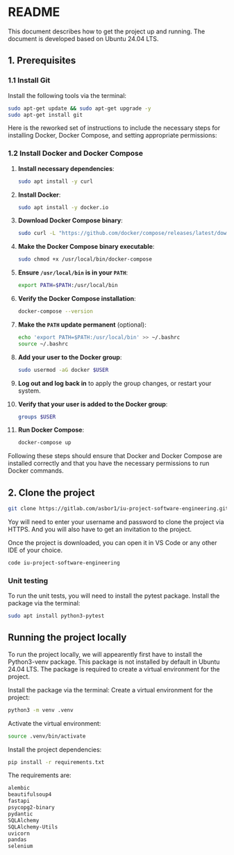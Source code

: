 # README

This document describes how to get the project up and running. The document is developed based on Ubuntu 24.04 LTS.

## 1. Prerequisites

### 1.1 Install Git

Install the following tools via the terminal:

```bash
sudo apt-get update && sudo apt-get upgrade -y
sudo apt-get install git
```
Here is the reworked set of instructions to include the necessary steps for installing Docker, Docker Compose, and setting appropriate permissions:

### 1.2 Install Docker and Docker Compose

1. **Install necessary dependencies**:
    ```sh
    sudo apt install -y curl
    ```

2. **Install Docker**:
    ```sh
    sudo apt install -y docker.io
    ```

3. **Download Docker Compose binary**:
    ```sh
    sudo curl -L "https://github.com/docker/compose/releases/latest/download/docker-compose-$(uname -s)-$(uname -m)" -o /usr/local/bin/docker-compose
    ```

4. **Make the Docker Compose binary executable**:
    ```sh
    sudo chmod +x /usr/local/bin/docker-compose
    ```

5. **Ensure `/usr/local/bin` is in your `PATH`**:
    ```sh
    export PATH=$PATH:/usr/local/bin
    ```

6. **Verify the Docker Compose installation**:
    ```sh
    docker-compose --version
    ```

7. **Make the `PATH` update permanent** (optional):
    ```sh
    echo 'export PATH=$PATH:/usr/local/bin' >> ~/.bashrc
    source ~/.bashrc
    ```

8. **Add your user to the Docker group**:
    ```sh
    sudo usermod -aG docker $USER
    ```

9. **Log out and log back in** to apply the group changes, or restart your system.

10. **Verify that your user is added to the Docker group**:
    ```sh
    groups $USER
    ```

11. **Run Docker Compose**:
    ```sh
    docker-compose up
    ```

Following these steps should ensure that Docker and Docker Compose are installed correctly and that you have the necessary permissions to run Docker commands.

## 2. Clone the project

```bash
git clone https://gitlab.com/asbor1/iu-project-software-engineering.git
```

Yoy will need to enter your username and password to clone the project via HTTPS. And you will also have to get an invitation to the project.

Once the project is downloaded, you can open it in VS Code or any other IDE of your choice.

```bash
code iu-project-software-engineering
```

### Unit testing

To run the unit tests, you will need to install the pytest package. Install the package via the terminal:

```bash
sudo apt install python3-pytest
```



## Running the project locally

To run the project locally, we will appearently first have to install the Python3-venv package. This package is not installed by default in Ubuntu 24.04 LTS. The package is required to create a virtual environment for the project.

Install the package via the terminal:
Create a virtual environment for the project:

```bash
python3 -m venv .venv
```

Activate the virtual environment:

```bash
source .venv/bin/activate
```

Install the project dependencies:

```bash
pip install -r requirements.txt
```

The requirements are:

```bash
alembic
beautifulsoup4
fastapi
psycopg2-binary
pydantic
SQLAlchemy
SQLAlchemy-Utils
uvicorn
pandas
selenium
```



